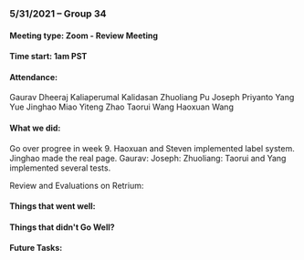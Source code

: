 ### 5/31/2021 – Group 34
#### Meeting type: Zoom - Review Meeting
#### Time start: 1am PST

#### Attendance:
Gaurav Dheeraj Kaliaperumal Kalidasan
Zhuoliang Pu
Joseph Priyanto
Yang Yue
Jinghao Miao
Yiteng Zhao
Taorui Wang
Haoxuan Wang

#### What we did:
Go over progree in week 9.
Haoxuan and Steven implemented label system.
Jinghao made the real page.
Gaurav:
Joseph: 
Zhuoliang: 
Taorui and Yang implemented several tests.

Review and Evaluations on Retrium:
#### Things that went well:

#### Things that didn't Go Well?

#### Future Tasks:

